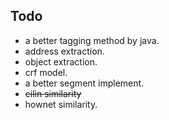 ## Todo
* a better tagging method by java. 
* address extraction.
* object extraction.
* crf model. 
* a better segment implement.
* ~~cilin similarity~~
* hownet similarity.